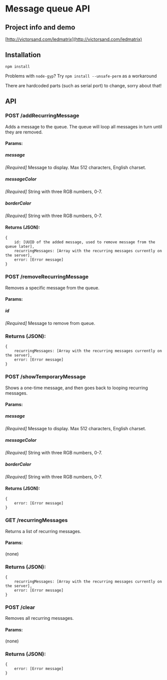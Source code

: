 # Message queue API

## Project info and demo
[http://victorsand.com/ledmatrix](http://victorsand.com/ledmatrix)

## Installation
    npm install
Problems with `node-gyp`? Try `npm install --unsafe-perm` as a workaround

There are hardcoded parts (such as serial port) to change, sorry about that!

## API

### POST /addRecurringMessage
Adds a message to the queue. The queue will loop all messages in turn until they are removed.

#### Params:

##### message
*[Required]* Message to display. Max 512 characters, English charset.

##### messageColor
*[Required]* String with three RGB numbers, 0-7.

##### borderColor
*[Required]* String with three RGB numbers, 0-7.

#### Returns (JSON):
```
{
	id: [UUID of the added message, used to remove message from the queue later],
	recurringMessages: [Array with the recurring messages currently on the server],
	error: [Error message]
}
```

### POST /removeRecurringMessage
Removes a specific message from the queue.

#### Params:

##### id
*[Required]* Message to remove from queue.


### Returns (JSON):
```
{
	recurringMessages: [Array with the recurring messages currently on the server],
	error: [Error message]
}
```

### POST /showTemporaryMessage
Shows a one-time message, and then goes back to looping recurring messages.

#### Params:

##### message
*[Required]* Message to display. Max 512 characters, English charset.

##### messageColor
*[Required]* String with three RGB numbers, 0-7.

##### borderColor
*[Required]* String with three RGB numbers, 0-7.

#### Returns (JSON):
```
{
	error: [Error message]
}
```

### GET /recurringMessages
Returns a list of recurring messages.

#### Params:
(none)

### Returns (JSON):
```
{
	recurringMessages: [Array with the recurring messages currently on the server],
	error: [Error message]
}
```

### POST /clear
Removes all recurring messages.

#### Params:
(none)

### Returns (JSON):
```
{
	error: [Error message]
}
```



